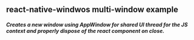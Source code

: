 ## react-native-windwos multi-window example

##### Creates a new window using AppWindow for shared UI thread for the JS context and properly dispose of the react component on close.
